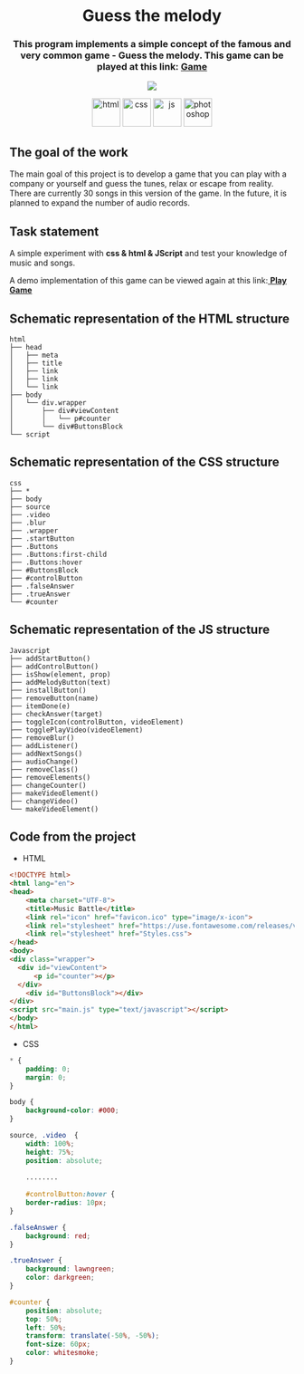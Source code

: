 <h1 align="center">Guess the melody</h1>

<h3 align="center">This program implements a simple concept of the famous and very common game - Guess the melody. This game can be played at this link: <a href="https://heorhiizemlianko.github.io/Guess-the-melody/">Game</a>
</h3>
<p align="center">
  <img src="https://badges.frapsoft.com/os/v1/open-source.svg?v=103" >
</p>
<p align="center">
  <img src="https://cdn.jsdelivr.net/gh/devicons/devicon/icons/html5/html5-original-wordmark.svg" title="html" width="50" height="50"/>
  <img src="https://cdn.jsdelivr.net/gh/devicons/devicon/icons/css3/css3-original-wordmark.svg" title="css" width="50" height="50"/>
  <img src="https://cdn.jsdelivr.net/gh/devicons/devicon/icons/javascript/javascript-original.svg" title="js" width="50" height="50"/>
  <img src="https://cdn.jsdelivr.net/gh/devicons/devicon/icons/photoshop/photoshop-line.svg" title="photoshop" width="50" height="50"/>
</p>

## The goal of the work
The main goal of this project is to develop a game that you can play with a company or yourself and guess the tunes, relax or escape from reality.
There are currently 30 songs in this version of the game. In the future, it is planned to expand the number of audio records.

## Task statement
<p>A simple experiment with <b>css & html & JScript</b> and test your knowledge of music and songs.</p>
<p>A demo implementation of this game can be viewed again at this link:<a href="https://heorhiizemlianko.github.io/Guess-the-melody/"> <b>Play Game</b> </a></p>


## Schematic representation of the HTML structure
```
html
├── head
│   ├── meta
│   ├── title
│   ├── link
│   ├── link
│   └── link
├── body
│   └── div.wrapper
│   	├── div#viewContent
│   	│   └── p#counter
│   	└── div#ButtonsBlock
└── script
```

## Schematic representation of the CSS structure
```
css
├── *
├── body
├── source
├── .video
├── .blur
├── .wrapper
├── .startButton
├── .Buttons
├── .Buttons:first-child
├── .Buttons:hover 
├── #ButtonsBlock
├── #controlButton
├── .falseAnswer
├── .trueAnswer
└── #counter
```

## Schematic representation of the JS structure
```
Javascript
├── addStartButton()
├── addControlButton()
├── isShow(element, prop)
├── addMelodyButton(text)
├── installButton()
├── removeButton(name)
├── itemDone(e)
├── checkAnswer(target)
├── toggleIcon(controlButton, videoElement)
├── togglePlayVideo(videoElement) 
├── removeBlur()
├── addListener() 
├── addNextSongs()
├── audioChange()
├── removeClass()
├── removeElements()
├── changeCounter()
├── makeVideoElement()
├── changeVideo() 
└── makeVideoElement() 
```

## Code from the project
- HTML
```html
<!DOCTYPE html>
<html lang="en">
<head>
    <meta charset="UTF-8">
    <title>Music Battle</title>
    <link rel="icon" href="favicon.ico" type="image/x-icon">
    <link rel="stylesheet" href="https://use.fontawesome.com/releases/v5.8.1/css/all.css" integrity="sha384-50oBUHEmvpQ+1lW4y57PTFmhCaXp0ML5d60M1M7uH2+nqUivzIebhndOJK28anvf" crossorigin="anonymous">
    <link rel="stylesheet" href="Styles.css">
</head>
<body>
<div class="wrapper">
  <div id="viewContent">
      <p id="counter"></p>
  </div>
    <div id="ButtonsBlock"></div>
</div>
<script src="main.js" type="text/javascript"></script>
</body>
</html>
```
- CSS
```css
* {
    padding: 0;
    margin: 0;
}

body {
    background-color: #000;
}

source, .video  {
    width: 100%;
    height: 75%;
    position: absolute;
    
    ........
    
    #controlButton:hover {
    border-radius: 10px;
}

.falseAnswer {
    background: red;
}

.trueAnswer {
    background: lawngreen;
    color: darkgreen;
}

#counter {
    position: absolute;
    top: 50%;
    left: 50%;
    transform: translate(-50%, -50%);
    font-size: 60px;
    color: whitesmoke;
}
```
